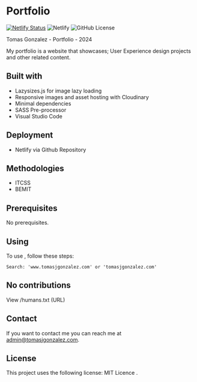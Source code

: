 # Portfolio

[![Netlify Status](https://api.netlify.com/api/v1/badges/d57e35b2-4edc-4e09-b08a-7f85f0454d6f/deploy-status)](https://app.netlify.com/sites/tomasjgonzalez/deploys)
![Netlify](https://img.shields.io/netlify/d57e35b2-4edc-4e09-b08a-7f85f0454d6f)
![GitHub License](https://img.shields.io/github/license/Tomas-J-Gonzalez/tomas-portfolio?labelColor=%231B4F39)


Tomas Gonzalez - Portfolio - 2024

My portfolio is a website that showcases; User Experience design projects and other related content.

## Built with
- Lazysizes.js for image lazy loading
- Responsive images and asset hosting with Cloudinary
- Minimal dependencies
- SASS Pre-processor
- Visual Studio Code

## Deployment
- Netlify via Github Repository

## Methodologies
- ITCSS 
- BEMIT

## Prerequisites

No prerequisites.

## Using <Portfolio>

To use <Portfolio>, follow these steps:

```
Search: 'www.tomasjgonzalez.com' or 'tomasjgonzalez.com'
```

## No contributions
View /humans.txt (URL)

## Contact

If you want to contact me you can reach me at <admin@tomasjgonzalez.com>.

## License

This project uses the following license: MIT Licence [<MIT Licence>](<https://choosealicense.com/licenses/cc-by-sa-4.0/>).

